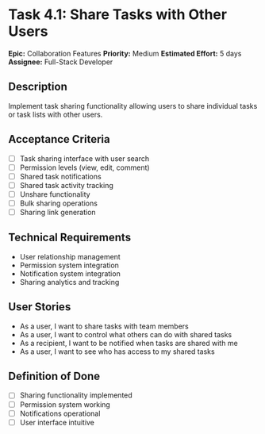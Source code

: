 # Task 4.1: Share Tasks with Other Users

**Epic:** Collaboration Features
**Priority:** Medium
**Estimated Effort:** 5 days
**Assignee:** Full-Stack Developer

## Description
Implement task sharing functionality allowing users to share individual tasks or task lists with other users.

## Acceptance Criteria
- [ ] Task sharing interface with user search
- [ ] Permission levels (view, edit, comment)
- [ ] Shared task notifications
- [ ] Shared task activity tracking
- [ ] Unshare functionality
- [ ] Bulk sharing operations
- [ ] Sharing link generation

## Technical Requirements
- User relationship management
- Permission system integration
- Notification system integration
- Sharing analytics and tracking

## User Stories
- As a user, I want to share tasks with team members
- As a user, I want to control what others can do with shared tasks
- As a recipient, I want to be notified when tasks are shared with me
- As a user, I want to see who has access to my shared tasks

## Definition of Done
- [ ] Sharing functionality implemented
- [ ] Permission system working
- [ ] Notifications operational
- [ ] User interface intuitive